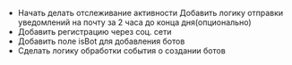 - Начать делать отслеживание активности
    Добавить логику отправки уведомлений на почту за 2 часа до конца дня(опционально)
- Добавить регистрацию через соц. сети
- Добавить поле isBot для добавления ботов
- Сделать логику обработки события о создании ботов